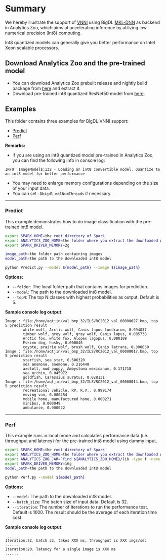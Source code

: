 # Summary
We hereby illustrate the support of [VNNI](https://en.wikichip.org/wiki/x86/avx512vnni) using BigDL [MKL-DNN](https://github.com/intel/mkl-dnn) as backend in Analytics Zoo, which aims at accelerating inference by utilizing low numerical precision (Int8) computing.

Int8 quantized models can generally give you better performance on Intel Xeon scalable processors.

## Download Analytics Zoo and the pre-trained model
- You can download Analytics Zoo prebuilt release and nightly build package from [here](https://analytics-zoo.github.io/master/#release-download/) and extract it.
- Download pre-trained int8 quantized ResNet50 model from [here](https://s3-ap-southeast-1.amazonaws.com/analytics-zoo-models/imageclassification/imagenet/analytics-zoo_resnet-50-int8_imagenet_0.5.0.model).

## Examples
This folder contains three examples for BigDL VNNI support:
- [Predict](#predict)
- [Perf](#perf)

__Remarks:__
- If you are using an int8 quantized model pre-trained in Analytics Zoo, you can find the following info in console log:
```
INFO  ImageModel$:132 - Loading an int8 convertible model. Quantize to an int8 model for better performance
```
- You may need to enlarge memory configurations depending on the size of your input data.
- You can set `-Dbigdl.mklNumThreads` if necessary.

---
### Predict
This example demonstrates how to do image classification with the pre-trained int8 model.

```bash
export SPARK_HOME=the root directory of Spark
export ANALYTICS_ZOO_HOME=the folder where you extract the downloaded Analytics Zoo zip package
export SPARK_DRIVER_MEMORY=2g

image_path=the folder path containing images
model_path=the path to the downloaded int8 model

python Predict.py --model ${model_path} --image ${image_path}

```

__Options:__
- `--folder`: The local folder path that contains images for prediction.
- `--model`: The path to the downloaded int8 model.
- `--topN`: The top N classes with highest probabilities as output. Default is 5.

__Sample console log output__:
```
Image : file:/home/aqtjin/val_bmp_32/ILSVRC2012_val_00000027.bmp, top 5 prediction result
        white wolf, Arctic wolf, Canis lupus tundrarum, 0.994037
        timber wolf, grey wolf, gray wolf, Canis lupus, 0.005738
        Arctic fox, white fox, Alopex lagopus, 0.000108
        Eskimo dog, husky, 0.000046
        coyote, prairie wolf, brush wolf, Canis latrans, 0.000030
Image : file:/home/aqtjin/val_bmp_32/ILSVRC2012_val_00000017.bmp, top 5 prediction result
        starfish, sea star, 0.506320
        sea anemone, anemone, 0.216440
        axolotl, mud puppy, Ambystoma mexicanum, 0.171718
        sea urchin, 0.045972
        goldfish, Carassius auratus, 0.028131
Image : file:/home/aqtjin/val_bmp_32/ILSVRC2012_val_00000014.bmp, top 5 prediction result
        recreational vehicle, RV, R.V., 0.999174
        moving van, 0.000454
        mobile home, manufactured home, 0.000271
        minibus, 0.000049
        ambulance, 0.000022
```

---
### Perf
This example runs in local mode and calculates performance data (i.e. throughput and latency) for the pre-trained int8 model using dummy input.

```bash
export SPARK_HOME=the root directory of Spark
export ANALYTICS_ZOO_HOME=the folder where you extract the downloaded Analytics Zoo zip package
export ANALYTICS_ZOO_JAR=`find ${ANALYTICS_ZOO_HOME}/lib -type f -name "analytics-zoo*jar-with-dependencies.jar"`
export SPARK_DRIVER_MEMORY=16g
model_path=the path to the downloaded int8 model

python Perf.py --model ${model_path}
```

__Options:__
- `--model`: The path to the downloaded int8 model.
- `--batch_size`: The batch size of input data. Default is 32.
- `--iteration`: The number of iterations to run the performance test. Default is 1000. The result should be the average of each iteration time cost.

__Sample console log output__:
```
......
Iteration:72, batch 32, takes XXX ms, throughput is XXX imgs/sec
......
Iteration:20, latency for a single image is XXX ms
......
```

